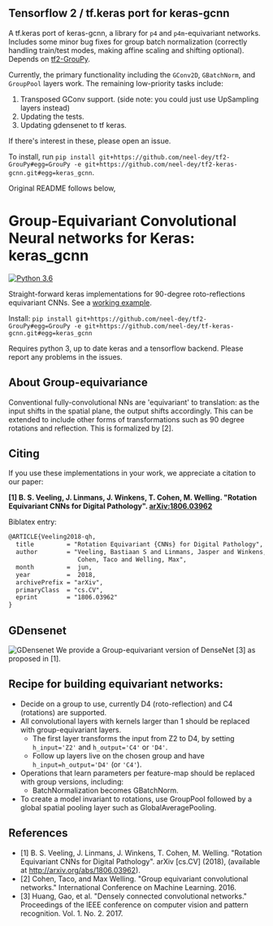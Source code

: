 ## Tensorflow 2 / tf.keras port for keras-gcnn
A tf.keras port of keras-gcnn, a library for `p4` and `p4m`-equivariant networks. Includes some minor bug fixes for group batch normalization (correctly handling train/test modes, making affine scaling and shifting optional). Depends on [tf2-GrouPy](https://github.com/neel-dey/tf2-GrouPy).

Currently, the primary functionality including the `GConv2D`, `GBatchNorm`, and `GroupPool` layers work. The remaining low-priority tasks include:
1. Transposed GConv support. (side note: you could just use UpSampling layers instead)
2. Updating the tests.
3. Updating gdensenet to tf keras.

If there's interest in these, please open an issue.

To install, run `pip install git+https://github.com/neel-dey/tf2-GrouPy#egg=GrouPy -e git+https://github.com/neel-dey/tf2-keras-gcnn.git#egg=keras_gcnn`.

Original README follows below,

# Group-Equivariant Convolutional Neural networks for Keras: keras_gcnn
[![Python 3.6](https://img.shields.io/badge/python-3.6-blue.svg)](https://www.python.org/downloads/release/python-360/)

Straight-forward keras implementations for 90-degree roto-reflections equivariant CNNs. See a [working example](https://github.com/basveeling/keras-gcnn/blob/master/examples/g_densnet_cifar.py).

Install: `pip install git+https://github.com/neel-dey/tf2-GrouPy#egg=GrouPy -e git+https://github.com/neel-dey/tf-keras-gcnn.git#egg=keras_gcnn`

Requires python 3, up to date keras and a tensorflow backend.
Please report any problems in the issues.

## About Group-equivariance
Conventional fully-convolutional NNs are 'equivariant' to translation: as the input shifts in the spatial plane, the output shifts accordingly. This can be extended to include other forms of transformations such as 90 degree rotations and reflection. This is formalized by [2].

## Citing
If you use these implementations in your work, we appreciate a citation to our paper:

**[1] B. S. Veeling, J. Linmans, J. Winkens, T. Cohen, M. Welling. "Rotation Equivariant CNNs for Digital Pathology". [arXiv:1806.03962](http://arxiv.org/abs/1806.03962)**

Biblatex entry:
```latex
@ARTICLE{Veeling2018-qh,
  title         = "Rotation Equivariant {CNNs} for Digital Pathology",
  author        = "Veeling, Bastiaan S and Linmans, Jasper and Winkens, Jim and
                   Cohen, Taco and Welling, Max",
  month         =  jun,
  year          =  2018,
  archivePrefix = "arXiv",
  primaryClass  = "cs.CV",
  eprint        = "1806.03962"
}
```

## GDensenet
![GDensenet](https://github.com/basveeling/keras-gcnn/blob/master/model.png)
We provide a Group-equivariant version of DenseNet [3] as proposed in [1].

## Recipe for building equivariant networks:
- Decide on a group to use, currently D4 (roto-reflection) and C4 (rotations) are supported.
- All convolutional layers with kernels larger than 1 should be replaced with group-equivariant layers.
    - The first layer transforms the input from Z2 to D4, by setting `h_input='Z2'` and `h_output='C4'` or `'D4'`.
    - Follow up layers live on the chosen group and have `h_input=h_output='D4'` (or `'C4'`).
- Operations that learn parameters per feature-map should be replaced with group versions, including:
    - BatchNormalization becomes GBatchNorm.
- To create a model invariant to rotations, use GroupPool followed by a global spatial pooling layer such as GlobalAveragePooling.

## References
- [1] B. S. Veeling, J. Linmans, J. Winkens, T. Cohen, M. Welling. "Rotation Equivariant CNNs for Digital Pathology". arXiv [cs.CV] (2018), (available at http://arxiv.org/abs/1806.03962).
- [2] Cohen, Taco, and Max Welling. "Group equivariant convolutional networks." International Conference on Machine Learning. 2016.
- [3] Huang, Gao, et al. "Densely connected convolutional networks." Proceedings of the IEEE conference on computer vision and pattern recognition. Vol. 1. No. 2. 2017.
